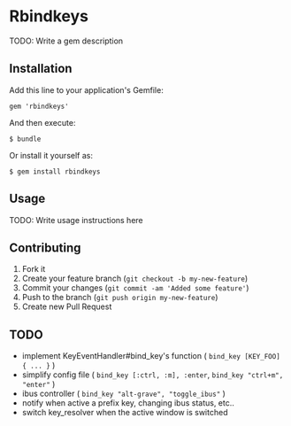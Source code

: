 # Rbindkeys

TODO: Write a gem description

## Installation

Add this line to your application's Gemfile:

	gem 'rbindkeys'

And then execute:

	$ bundle

Or install it yourself as:

	$ gem install rbindkeys

## Usage

TODO: Write usage instructions here

## Contributing

1. Fork it
2. Create your feature branch (`git checkout -b my-new-feature`)
3. Commit your changes (`git commit -am 'Added some feature'`)
4. Push to the branch (`git push origin my-new-feature`)
5. Create new Pull Request

## TODO

* implement KeyEventHandler#bind_key's function ( `bind_key [KEY_FOO] { ... }` )
* simplify config file ( `bind_key [:ctrl, :m], :enter`, `bind_key "ctrl+m", "enter"` )
* ibus controller ( `bind_key "alt-grave", "toggle_ibus"` )
* notify when active a prefix key, changing ibus status, etc..
* switch key_resolver when the active window is switched
